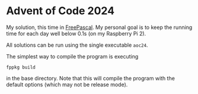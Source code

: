 # Advent of Code 2024

My solution, this time in [FreePascal][fp]. My personal goal is to keep the running
time for each day well below 0.1s (on my Raspberry Pi 2).

All solutions can be run using the single executable `aoc24`.

The simplest way to compile the program is executing

    fppkg build

in the base directory. Note that this will compile the program with the default
options (which may not be release mode).

[fp]: https://freepascal.org
